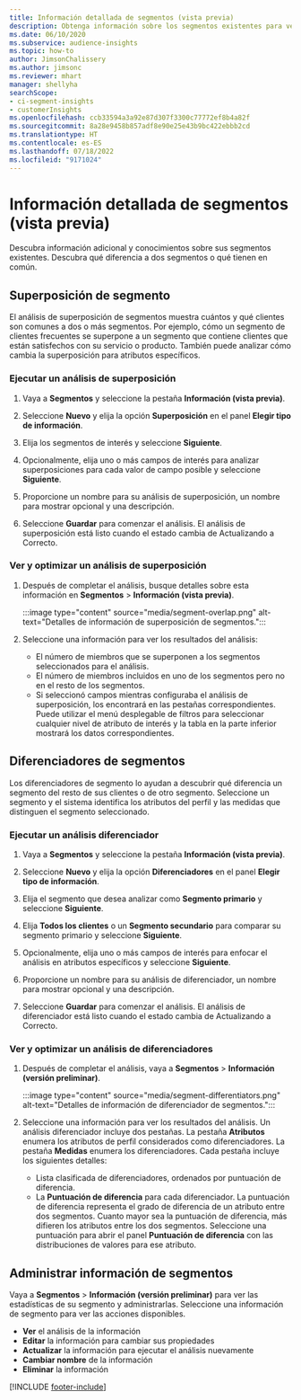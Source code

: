```yaml
---
title: Información detallada de segmentos (vista previa)
description: Obtenga información sobre los segmentos existentes para ver las diferencias y los puntos en común.
ms.date: 06/10/2020
ms.subservice: audience-insights
ms.topic: how-to
author: JimsonChalissery
ms.author: jimsonc
ms.reviewer: mhart
manager: shellyha
searchScope:
- ci-segment-insights
- customerInsights
ms.openlocfilehash: ccb33594a3a92e87d307f3300c77772ef8b4a82f
ms.sourcegitcommit: 8a28e9458b857adf8e90e25e43b9bc422ebbb2cd
ms.translationtype: HT
ms.contentlocale: es-ES
ms.lasthandoff: 07/18/2022
ms.locfileid: "9171024"
---
```

# <a name="segment-insights-preview"></a>Información detallada de segmentos (vista previa)

Descubra información adicional y conocimientos sobre sus segmentos existentes. Descubra qué diferencia a dos segmentos o qué tienen en común.

## <a name="segment-overlap"></a>Superposición de segmento

El análisis de superposición de segmentos muestra cuántos y qué clientes son comunes a dos o más segmentos. Por ejemplo, cómo un segmento de clientes frecuentes se superpone a un segmento que contiene clientes que están satisfechos con su servicio o producto.
También puede analizar cómo cambia la superposición para atributos específicos.

### <a name="run-an-overlap-analysis"></a>Ejecutar un análisis de superposición

1. Vaya a **Segmentos** y seleccione la pestaña **Información (vista previa)**.

1. Seleccione **Nuevo** y elija la opción **Superposición** en el panel **Elegir tipo de información**.

1. Elija los segmentos de interés y seleccione **Siguiente**.

1. Opcionalmente, elija uno o más campos de interés para analizar superposiciones para cada valor de campo posible y seleccione **Siguiente**.

1. Proporcione un nombre para su análisis de superposición, un nombre para mostrar opcional y una descripción.

1. Seleccione **Guardar** para comenzar el análisis. El análisis de superposición está listo cuando el estado cambia de Actualizando a Correcto.

### <a name="view-and-optimize-an-overlap-analysis"></a>Ver y optimizar un análisis de superposición

1. Después de completar el análisis, busque detalles sobre esta información en **Segmentos** > **Información (vista previa)**.

   :::image type="content" source="media/segment-overlap.png" alt-text="Detalles de información de superposición de segmentos.":::

1. Seleccione una información para ver los resultados del análisis:

   - El número de miembros que se superponen a los segmentos seleccionados para el análisis.
   - El número de miembros incluidos en uno de los segmentos pero no en el resto de los segmentos.
   - Si seleccionó campos mientras configuraba el análisis de superposición, los encontrará en las pestañas correspondientes. Puede utilizar el menú desplegable de filtros para seleccionar cualquier nivel de atributo de interés y la tabla en la parte inferior mostrará los datos correspondientes.

## <a name="segment-differentiators"></a>Diferenciadores de segmentos

Los diferenciadores de segmento lo ayudan a descubrir qué diferencia un segmento del resto de sus clientes o de otro segmento. Seleccione un segmento y el sistema identifica los atributos del perfil y las medidas que distinguen el segmento seleccionado.

### <a name="run-a-differentiator-analysis"></a>Ejecutar un análisis diferenciador

1. Vaya a **Segmentos** y seleccione la pestaña **Información (vista previa)**.

1. Seleccione **Nuevo** y elija la opción **Diferenciadores** en el panel **Elegir tipo de información**.

1. Elija el segmento que desea analizar como **Segmento primario** y seleccione **Siguiente**.

1. Elija **Todos los clientes** o un **Segmento secundario** para comparar su segmento primario y seleccione **Siguiente**.

1. Opcionalmente, elija uno o más campos de interés para enfocar el análisis en atributos específicos y seleccione **Siguiente**.

1. Proporcione un nombre para su análisis de diferenciador, un nombre para mostrar opcional y una descripción.

1. Seleccione **Guardar** para comenzar el análisis. El análisis de diferenciador está listo cuando el estado cambia de Actualizando a Correcto.

### <a name="view-and-optimize-a-differentiators-analysis"></a>Ver y optimizar un análisis de diferenciadores

1. Después de completar el análisis, vaya a **Segmentos** > **Información (versión preliminar)**.

   :::image type="content" source="media/segment-differentiators.png" alt-text="Detalles de información de diferenciador de segmentos.":::

1. Seleccione una información para ver los resultados del análisis. Un análisis diferenciador incluye dos pestañas. La pestaña **Atributos** enumera los atributos de perfil considerados como diferenciadores. La pestaña **Medidas** enumera los diferenciadores. Cada pestaña incluye los siguientes detalles:

   - Lista clasificada de diferenciadores, ordenados por puntuación de diferencia.
   - La **Puntuación de diferencia** para cada diferenciador. La puntuación de diferencia representa el grado de diferencia de un atributo entre dos segmentos. Cuanto mayor sea la puntuación de diferencia, más difieren los atributos entre los dos segmentos. Seleccione una puntuación para abrir el panel **Puntuación de diferencia** con las distribuciones de valores para ese atributo.

## <a name="manage-segment-insights"></a>Administrar información de segmentos

Vaya a **Segmentos** > **Información (versión preliminar)** para ver las estadísticas de su segmento y administrarlas. Seleccione una información de segmento para ver las acciones disponibles.

- **Ver** el análisis de la información
- **Editar** la información para cambiar sus propiedades
- **Actualizar** la información para ejecutar el análisis nuevamente
- **Cambiar nombre** de la información
- **Eliminar** la información

[!INCLUDE [footer-include](includes/footer-banner.md)]
